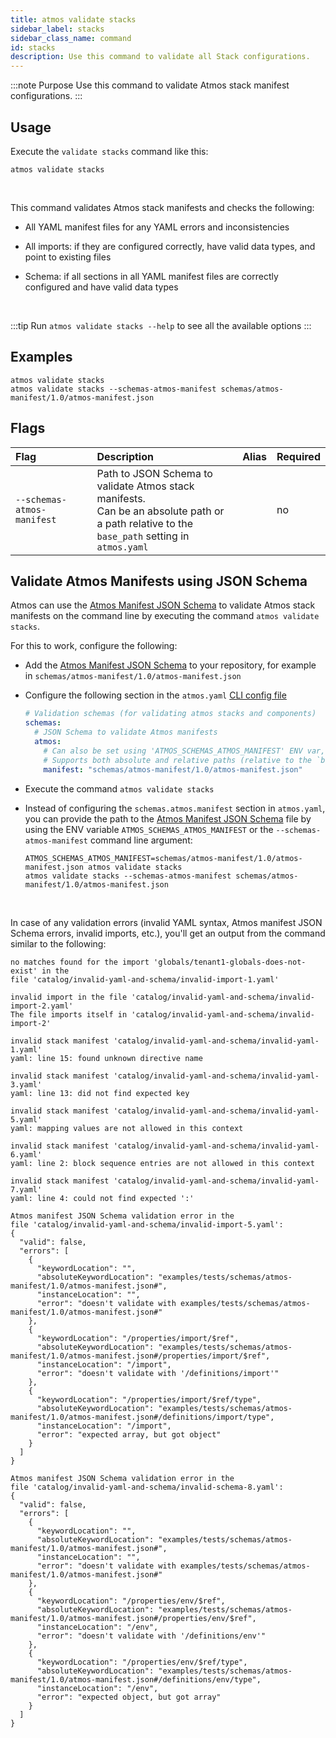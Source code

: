 ```yaml
---
title: atmos validate stacks
sidebar_label: stacks
sidebar_class_name: command
id: stacks
description: Use this command to validate all Stack configurations.
---
```


:::note Purpose
Use this command to validate Atmos stack manifest configurations.
:::

## Usage

Execute the `validate stacks` command like this:

```shell
atmos validate stacks
```

<br/>

This command validates Atmos stack manifests and checks the following:

- All YAML manifest files for any YAML errors and inconsistencies

- All imports: if they are configured correctly, have valid data types, and point to existing files

- Schema: if all sections in all YAML manifest files are correctly configured and have valid data types

<br/>

:::tip
Run `atmos validate stacks --help` to see all the available options
:::

## Examples

```shell
atmos validate stacks
atmos validate stacks --schemas-atmos-manifest schemas/atmos-manifest/1.0/atmos-manifest.json
```

## Flags

| Flag                       | Description                                                                                                                                           | Alias | Required |
|:---------------------------|:------------------------------------------------------------------------------------------------------------------------------------------------------|:------|:---------|
| `--schemas-atmos-manifest` | Path to JSON Schema to validate Atmos stack manifests.<br/>Can be an absolute path or <br/>a path relative to the `base_path` setting in `atmos.yaml` |       | no       |

## Validate Atmos Manifests using JSON Schema

Atmos can use the [Atmos Manifest JSON Schema](pathname://../../../schemas/atmos-manifest/1.0/atmos-manifest.json) to validate Atmos stack manifests
on the command line by executing the command `atmos validate stacks`.

For this to work, configure the following:

- Add the [Atmos Manifest JSON Schema](pathname://../../../schemas/atmos-manifest/1.0/atmos-manifest.json) to your repository, for example
  in  `schemas/atmos-manifest/1.0/atmos-manifest.json`

- Configure the following section in the `atmos.yaml` [CLI config file](/cli/configuration)

  ```yaml title="atmos.yaml"
  # Validation schemas (for validating atmos stacks and components)
  schemas:
    # JSON Schema to validate Atmos manifests
    atmos:
      # Can also be set using 'ATMOS_SCHEMAS_ATMOS_MANIFEST' ENV var, or '--schemas-atmos-manifest' command-line arguments
      # Supports both absolute and relative paths (relative to the `base_path` setting in `atmos.yaml`)
      manifest: "schemas/atmos-manifest/1.0/atmos-manifest.json"
  ```

- Execute the command `atmos validate stacks`

- Instead of configuring the `schemas.atmos.manifest` section in `atmos.yaml`, you can provide the path to
  the [Atmos Manifest JSON Schema](pathname://../../../schemas/atmos-manifest/1.0/atmos-manifest.json) file by using the ENV variable `ATMOS_SCHEMAS_ATMOS_MANIFEST`
  or the
  `--schemas-atmos-manifest` command line argument:

  ```shell
  ATMOS_SCHEMAS_ATMOS_MANIFEST=schemas/atmos-manifest/1.0/atmos-manifest.json atmos validate stacks
  atmos validate stacks --schemas-atmos-manifest schemas/atmos-manifest/1.0/atmos-manifest.json
  ```

<br/>

In case of any validation errors (invalid YAML syntax, Atmos manifest JSON Schema errors, invalid imports, etc.), you'll get an output from the
command similar to the following:

```console
no matches found for the import 'globals/tenant1-globals-does-not-exist' in the 
file 'catalog/invalid-yaml-and-schema/invalid-import-1.yaml'

invalid import in the file 'catalog/invalid-yaml-and-schema/invalid-import-2.yaml'
The file imports itself in 'catalog/invalid-yaml-and-schema/invalid-import-2'

invalid stack manifest 'catalog/invalid-yaml-and-schema/invalid-yaml-1.yaml'
yaml: line 15: found unknown directive name

invalid stack manifest 'catalog/invalid-yaml-and-schema/invalid-yaml-3.yaml'
yaml: line 13: did not find expected key

invalid stack manifest 'catalog/invalid-yaml-and-schema/invalid-yaml-5.yaml'
yaml: mapping values are not allowed in this context

invalid stack manifest 'catalog/invalid-yaml-and-schema/invalid-yaml-6.yaml'
yaml: line 2: block sequence entries are not allowed in this context

invalid stack manifest 'catalog/invalid-yaml-and-schema/invalid-yaml-7.yaml'
yaml: line 4: could not find expected ':'

Atmos manifest JSON Schema validation error in the 
file 'catalog/invalid-yaml-and-schema/invalid-import-5.yaml':
{
  "valid": false,
  "errors": [
    {
      "keywordLocation": "",
      "absoluteKeywordLocation": "examples/tests/schemas/atmos-manifest/1.0/atmos-manifest.json#",
      "instanceLocation": "",
      "error": "doesn't validate with examples/tests/schemas/atmos-manifest/1.0/atmos-manifest.json#"
    },
    {
      "keywordLocation": "/properties/import/$ref",
      "absoluteKeywordLocation": "examples/tests/schemas/atmos-manifest/1.0/atmos-manifest.json#/properties/import/$ref",
      "instanceLocation": "/import",
      "error": "doesn't validate with '/definitions/import'"
    },
    {
      "keywordLocation": "/properties/import/$ref/type",
      "absoluteKeywordLocation": "examples/tests/schemas/atmos-manifest/1.0/atmos-manifest.json#/definitions/import/type",
      "instanceLocation": "/import",
      "error": "expected array, but got object"
    }
  ]
}

Atmos manifest JSON Schema validation error in the 
file 'catalog/invalid-yaml-and-schema/invalid-schema-8.yaml':
{
  "valid": false,
  "errors": [
    {
      "keywordLocation": "",
      "absoluteKeywordLocation": "examples/tests/schemas/atmos-manifest/1.0/atmos-manifest.json#",
      "instanceLocation": "",
      "error": "doesn't validate with examples/tests/schemas/atmos-manifest/1.0/atmos-manifest.json#"
    },
    {
      "keywordLocation": "/properties/env/$ref",
      "absoluteKeywordLocation": "examples/tests/schemas/atmos-manifest/1.0/atmos-manifest.json#/properties/env/$ref",
      "instanceLocation": "/env",
      "error": "doesn't validate with '/definitions/env'"
    },
    {
      "keywordLocation": "/properties/env/$ref/type",
      "absoluteKeywordLocation": "examples/tests/schemas/atmos-manifest/1.0/atmos-manifest.json#/definitions/env/type",
      "instanceLocation": "/env",
      "error": "expected object, but got array"
    }
  ]
}
```
